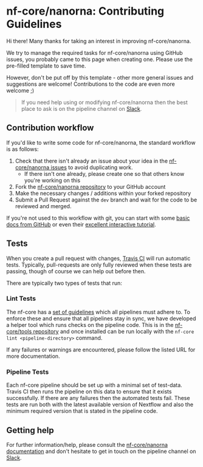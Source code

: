 # nf-core/nanorna: Contributing Guidelines

Hi there! Many thanks for taking an interest in improving nf-core/nanorna.

We try to manage the required tasks for nf-core/nanorna using GitHub issues, you probably came to this page when creating one. Please use the pre-filled template to save time.

However, don't be put off by this template - other more general issues and suggestions are welcome! Contributions to the code are even more welcome ;)

> If you need help using or modifying nf-core/nanorna then the best place to ask is on the pipeline channel on [Slack](https://nf-core-invite.herokuapp.com/).



## Contribution workflow
If you'd like to write some code for nf-core/nanorna, the standard workflow
is as follows:

1. Check that there isn't already an issue about your idea in the
   [nf-core/nanorna issues](https://github.com/nf-core/nanorna/issues) to avoid
   duplicating work.
    * If there isn't one already, please create one so that others know you're working on this
2. Fork the [nf-core/nanorna repository](https://github.com/nf-core/nanorna) to your GitHub account
3. Make the necessary changes / additions within your forked repository
4. Submit a Pull Request against the `dev` branch and wait for the code to be reviewed and merged.

If you're not used to this workflow with git, you can start with some [basic docs from GitHub](https://help.github.com/articles/fork-a-repo/) or even their [excellent interactive tutorial](https://try.github.io/).


## Tests
When you create a pull request with changes, [Travis CI](https://travis-ci.org/) will run automatic tests.
Typically, pull-requests are only fully reviewed when these tests are passing, though of course we can help out before then.

There are typically two types of tests that run:

### Lint Tests
The nf-core has a [set of guidelines](http://nf-co.re/guidelines) which all pipelines must adhere to.
To enforce these and ensure that all pipelines stay in sync, we have developed a helper tool which runs checks on the pipeline code. This is in the [nf-core/tools repository](https://github.com/nf-core/tools) and once installed can be run locally with the `nf-core lint <pipeline-directory>` command.

If any failures or warnings are encountered, please follow the listed URL for more documentation.

### Pipeline Tests
Each nf-core pipeline should be set up with a minimal set of test-data.
Travis CI then runs the pipeline on this data to ensure that it exists successfully.
If there are any failures then the automated tests fail.
These tests are run both with the latest available version of Nextflow and also the minimum required version that is stated in the pipeline code.

## Getting help
For further information/help, please consult the [nf-core/nanorna documentation](https://github.com/nf-core/nanorna#documentation) and don't hesitate to get in touch on the pipeline channel on [Slack](https://nf-core-invite.herokuapp.com/).

